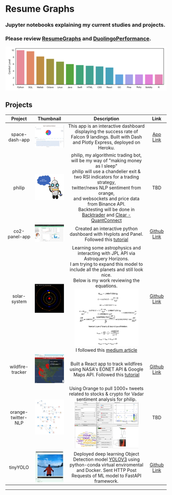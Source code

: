 # Resume Graphs

### Jupyter notebooks explaining my current studies and projects.

### Please review [ResumeGraphs](https://github.com/Greg-Kojadinovich/resumegraphs/blob/main/ResumeGraphs.ipynb) and [DuolingoPerformance](https://github.com/Greg-Kojadinovich/resumegraphs/blob/main/DuolingoPerformance.ipynb). 

<img src="complangs.png" class="img-responsive" alt="Greg Kojadinovich"/>


## Projects

| Project  	| Thumbnail  	| Description  	| Link  	|
|:-:	|:-:	|:-:	|:-:	|
| space-dash-app  	| <img src="projects/space-dash-app.png" alt="drawing" style="width:200px;"/>  	| This app is an interactive dashboard displaying the success rate of Falcon 9 landings. Built with Dash and Plotly Express, deployed on Heroku.  	| [App Link](https://space-dash-app.herokuapp.com)  	|
| philip  	| <img src="projects/philip.png" alt="drawing" style="width:200px;"/>  	| philip, my algorithmic trading bot, will be my way of "making money as I sleep" <br> philip will use a chandelier exit & two RSI indicators for a trading strategy,<br> twitter/news NLP sentiment from orange, <br> and websockets and price data from Binance API.<br> Backtesting will be done in [Backtrader](https://github.com/mementum/backtrader) and [Clear - QuantConnect](https://github.com/QuantConnect/Lean)   	| TBD  	|
| co2-panel-app  	| <img src="projects/co2-panel-app.png" alt="drawing" style="width:200px;"/>  	| Created an interactive python dashboard with Hvplots and Panel. Followed this [tutorial](https://www.youtube.com/watch?v=uhxiXOTKzfs&t=26s) 	| [Github Link](https://github.com/Greg-Kojadinovich/python-dashboard-panel)  	|
| solar-system  	| <img src="projects/solar-system.png" alt="drawing" style="width:200px;"/>  	| Learning some astrophysics and interacting with JPL API via Astroquery Horizons. <br> I am trying to expand this model to include all the planets and still look nice. <br> Below is my work reviewing the equations. <br> <img src="projects/newton.png" alt="drawing" style="width:200px;"/> <br> I followed this [medium article](https://medium.com/analytics-vidhya/simulating-the-solar-system-with-under-100-lines-of-python-code-5c53b3039fc6) 	| [Github Link](https://github.com/Greg-Kojadinovich/python-solar-system)  	|
| wildfire-tracker  	| <img src="projects/wildfire-tracker.png" alt="drawing" style="width:200px;"/>  	| Built a React app to track wildfires using NASA's EONET API & Google Maps API. Followed this [tutorial](https://www.youtube.com/watch?v=ontX4zfVqK8&t=136s)  	| [Github Link](https://github.com/Greg-Kojadinovich/wildfire-tracker)  	|
| orange-twitter-NLP  	| <img src="projects/orange-NLP.png" alt="drawing" style="width:200px;"/>  	| Using Orange to pull 1000+ tweets related to stocks & crypto for Vadar sentiment analysis for philip. <br> <img src="projects/orangeworkflow.png" alt="drawing" style="width:200px;"/>  	| TBD  	|
| tinyYOLO  	| <img src="projects/deployedml_fastapi.png" alt="drawing" style="width:200px;"/>  	| Deployed deep learning Object Detection model [YOLOV3](https://pjreddie.com/darknet/yolo/) using python-conda virtual enviromental and Docker. Sent HTTP Post Requests of ML model to FastAPI framework.   	| [Github Link](https://github.com/Greg-Kojadinovich/machine-learning-engineering-for-production-public/tree/main/course1/week1-ungraded-lab)  	|

---

